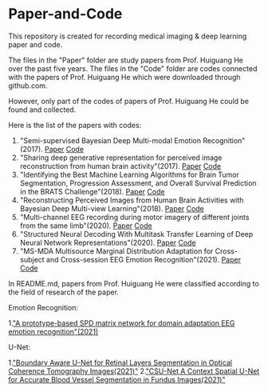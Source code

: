 # Paper-and-Code
This repository is created for recording medical imaging &amp; deep learning paper and code.

The files in the "Paper" folder are study papers from Prof. Huiguang He over the past five years. The files in the "Code" folder are codes connected with the papers of Prof. Huiguang He which were downloaded through github.com. 

However, only part of the codes of papers of Prof. Huiguang He could be found and collected.

Here is the list of the papers with codes:

1. "Semi-supervised Bayesian Deep Multi-modal Emotion Recognition"(2017). [Paper](https://github.com/Jian-Zhang1/Paper-and-Code/blob/main/Paper/2017/Semi-supervised%20Bayesian%20Deep%20Multi-modal%20Emotion%20Recognition.pdf) [Code](https://github.com/Jian-Zhang1/Paper-and-Code/tree/main/Code/2017/Semi-supervised%20Bayesian%20Deep%20Multi-modal%20Emotion%20Recognition)
2. "Sharing deep generative representation for perceived image reconstruction from human brain activity"(2017). [Paper](https://github.com/Jian-Zhang1/Paper-and-Code/blob/main/Paper/2017/Sharing%20deep%20generative%20representation%20for%20perceived%20image%20reconstruction%20from%20human%20brain%20activity.pdf) [Code](https://github.com/Jian-Zhang1/Paper-and-Code/tree/main/Code/2017/Sharing%20deep%20generative%20representation%20for%20perceived%20image%20reconstruction%20from%20human%20brain%20activity)
3. "Identifying the Best Machine Learning Algorithms for Brain Tumor Segmentation, Progression Assessment, and Overall Survival Prediction in the BRATS Challenge"(2018). [Paper](https://github.com/Jian-Zhang1/Paper-and-Code/blob/main/Paper/2018/Identifying%20the%20Best%20Machine%20Learning%20Algorithms%20for%20Brain%20Tumor%20Segmentation%2C%20Progression%20Assessment%2C%20and%20Overall%20Survival%20Prediction%20in%20the%20BRATS%20Challenge.pdf) [Code](https://github.com/Jian-Zhang1/Paper-and-Code/tree/main/Code/2018/Identifying%20the%20Best%20Machine%20Learning%20Algorithms%20for%20Brain%20Tumor%20Segmentation%2C%20Progression%20Assessment%2C%20and%20Overall%20Survival%20Prediction%20in%20the%20BRATS%20Challenge)
4. "Reconstructing Perceived Images from Human Brain Activities with Bayesian Deep Multi-view Learning"(2018). [Paper](https://github.com/Jian-Zhang1/Paper-and-Code/blob/main/Paper/2018/Reconstructing%20Perceived%20Images%20from%20Human%20Brain%20Activities%20with%20Bayesian%20Deep%20Multi-view%20Learning.pdf) [Code](https://github.com/Jian-Zhang1/Paper-and-Code/tree/main/Code/2018/Reconstructing%20Perceived%20Images%20from%20Human%20Brain%20Activities%20with%20Bayesian%20Deep%20Multi-view%20Learning)
5. "Multi-channel EEG recording during motor imagery of different joints from the same limb"(2020). [Paper](https://github.com/Jian-Zhang1/Paper-and-Code/blob/main/Paper/2020/Multi-channel%20EEG%20recording%20during%20motor%20imagery%20of%20different%20joints%20from%20the%20same%20limb.pdf) [Code](https://github.com/Jian-Zhang1/Paper-and-Code/tree/main/Code/2020/Multi-channel%20EEG%20recording%20during%20motor%20imagery%20of%20different%20joints%20from%20the%20same%20limb)
6. "Structured Neural Decoding With Multitask Transfer Learning of Deep Neural Network Representations"(2020). [Paper](https://github.com/Jian-Zhang1/Paper-and-Code/blob/main/Paper/2020/Structured%20Neural%20Decoding%20With%20Multitask%20Transfer%20Learning%20of%20Deep%20Neural%20Network%20Representations.pdf) [Code](https://github.com/Jian-Zhang1/Paper-and-Code/tree/main/Code/2020/Structured%20Neural%20Decoding%20With%20Multitask%20Transfer%20Learning%20of%20Deep%20Neural%20Network%20Representations)
7. "MS-MDA Multisource Marginal Distribution Adaptation for Cross-subject and Cross-session EEG Emotion Recognition"(2021). [Paper](https://github.com/Jian-Zhang1/Paper-and-Code/blob/main/Paper/2021/MS-MDA%20Multisource%20Marginal%20Distribution%20Adaptation%20for%20Cross-subject%20and%20Cross-session%20EEG%20Emotion%20Recognition.pdf) [Code](https://github.com/Jian-Zhang1/Paper-and-Code/tree/main/Code/2021/MS-MDA%20Multisource%20Marginal%20Distribution%20Adaptation%20for%20Cross-subject%20and%20Cross-session%20EEG%20Emotion%20Recognition)


In README.md, papers from Prof. Huiguang He were classified according to the field of research of the paper.

Emotion Recognition:

 1.["A prototype-based SPD matrix network for domain adaptation EEG emotion recognition"(2021)](https://github.com/Jian-Zhang1/Paper-and-Code/blob/main/Paper/2021/A%20prototype-based%20SPD%20matrix%20network%20for%20domain%20adaptation%20EEG%20emotion%20recognition.pdf)
  
  
  U-Net:
  
 1.["Boundary Aware U-Net for Retinal Layers Segmentation in Optical Coherence Tomography Images(2021)"](https://github.com/Jian-Zhang1/Paper-and-Code/blob/main/Paper/2021/Boundary%20Aware%20U-Net%20for%20Retinal%20Layers%20Segmentation%20in%20Optical%20Coherence%20Tomography%20Images.pdf)
 2.["CSU-Net A Context Spatial U-Net for Accurate Blood Vessel Segmentation in Fundus Images(2021)"](https://github.com/Jian-Zhang1/Paper-and-Code/blob/main/Paper/2021/CSU-Net%20A%20Context%20Spatial%20U-Net%20for%20Accurate%20Blood%20Vessel%20Segmentation%20in%20Fundus%20Images.pdf)

